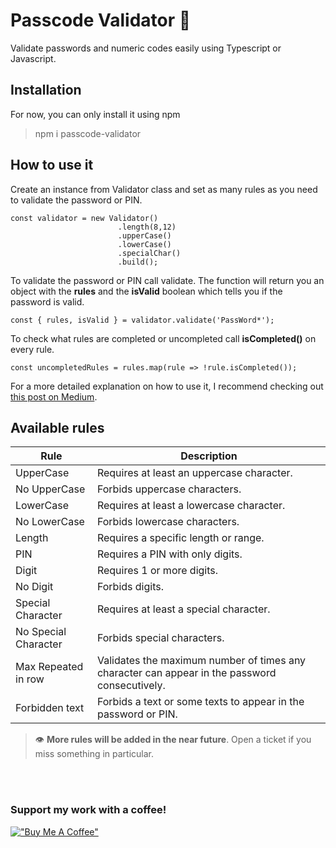 # Passcode Validator 🔐
 Validate passwords and numeric codes easily using Typescript or Javascript.

## Installation
For now, you can only install it using npm
>npm i passcode-validator

## How to use it
Create an instance from Validator class and set as many rules as you need to validate the password or PIN.

    const validator = new Validator()
                            .length(8,12)
                            .upperCase()
                            .lowerCase()
                            .specialChar()
                            .build();

To validate the password or PIN call validate. The function will return you an object with the **rules** and the **isValid** boolean which tells you if the password is valid.

    const { rules, isValid } = validator.validate('PassWord*');

To check what rules are completed or uncompleted call **isCompleted()** on every rule.

    const uncompletedRules = rules.map(rule => !rule.isCompleted());

For a more detailed explanation on how to use it, I recommend checking out [this post on Medium](https://medium.com/@adrian.garcia.estaun/validate-passwords-and-pins-with-typescript-6ba15626123d).

## Available rules

| Rule                 | Description                                                                                   |
|----------------------|-----------------------------------------------------------------------------------------------|
| UpperCase            | Requires at least an uppercase character.                                                     |
| No UpperCase         | Forbids uppercase characters.                                                                 |
| LowerCase            | Requires at least a lowercase character.                                                      |
| No LowerCase         | Forbids lowercase characters.                                                                 |
| Length               | Requires a specific length or range.                                                          |
| PIN                  | Requires a PIN with only digits.                                                              |
| Digit                | Requires 1 or more digits.                                                                    |
| No Digit             | Forbids digits.                                                                               |
| Special Character    | Requires at least a special character.                                                        |
| No Special Character | Forbids special characters.                                                                   |
| Max Repeated in row  | Validates the maximum number of times any character can appear in the password consecutively. |
| Forbidden text       | Forbids a text or some texts to appear in the password or PIN.                                |

> 👁 **More rules will be added in the near future**. Open a ticket if you miss something in particular.

<br/><br/>

### Support my work with a coffee!

[!["Buy Me A Coffee"](https://www.buymeacoffee.com/assets/img/custom_images/orange_img.png)](https://www.buymeacoffee.com/agestaun)

